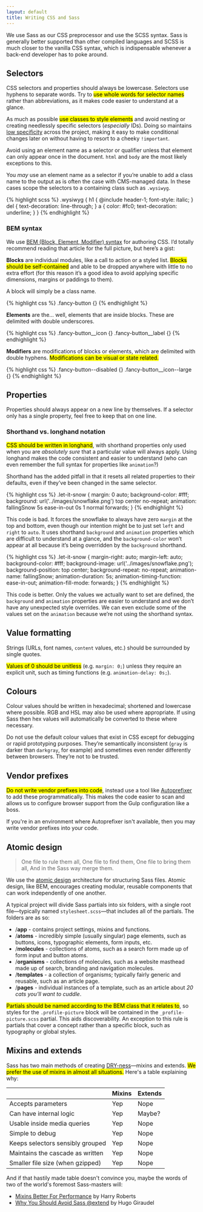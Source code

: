 ```yaml
---
layout: default
title: Writing CSS and Sass
---
```


We use Sass as our CSS preprocessor and use the SCSS syntax. Sass is generally better supported than other compiled languages and SCSS is much closer to the vanilla CSS syntax, which is indispensable whenever a back-end developer has to poke around. 

## Selectors

CSS selectors and properties should always be lowercase. Selectors use hyphens to separate words. Try to <mark>use whole words for selector names</mark> rather than abbreviations, as it makes code easier to understand at a glance.

As much as possible <mark>use classes to style elements</mark> and avoid nesting or creating needlessly specific selectors (*especially* IDs). Doing so maintains [low specificity](https://stuffandnonsense.co.uk/archives/images/specificitywars-05v2.jpg) across the project, making it easy to make conditional changes later on without having to resort to a cheeky `!important`. 

Avoid using an element name as a selector or qualifier unless that element can only appear once in the document. `html` and `body` are the most likely exceptions to this. 

You *may* use an element name as a selector if you’re unable to add a class name to the output as is often the case with CMS-managed data. In these cases scope the selectors to a containing class such as `.wysiwyg`.

{% highlight scss %}
.wysiwyg {
    h1 {
        @include header-1;
        font-style: italic;
    }
    del { text-decoration: line-through; }
    a {
        color: #fc0;
        text-decoration: underline;
    }
}
{% endhighlight %}

### BEM syntax

We use [BEM (Block, Element, Modifier) syntax](http://csswizardry.com/2013/01/mindbemding-getting-your-head-round-bem-syntax/) for authoring CSS. I’d totally recommend reading that article for the full picture, but here’s a gist:

**Blocks** are individual modules, like a call to action or a styled list. <mark>Blocks should be self-contained</mark> and able to be dropped anywhere with little to no extra effort (for this reason it’s a good idea to avoid applying specific dimensions, margins or paddings to them). 

A block will simply be a class name. 

{% highlight css %}
.fancy-button {}
{% endhighlight %}

**Elements** are the… well, elements that are inside blocks. These are delimited with double underscores. 

{% highlight css %}
.fancy-button__icon {}
.fancy-button__label {}
{% endhighlight %}

**Modifiers** are modifications of blocks or elements, which are delimited with double hyphens. <mark>Modifications can be visual or state related.</mark>

{% highlight css %}
.fancy-button--disabled {}
.fancy-button__icon--large {}
{% endhighlight %}

## Properties
Properties should always appear on a new line by themselves. If a selector only has a single property, feel free to keep that on one line.

### Shorthand vs. longhand notation
&zwnj;<mark>CSS should be written in longhand</mark>, with shorthand properties only used when you are *absolutely sure* that a particular value will always apply. Using longhand makes the code consistent and easier to understand (who can even remember the full syntax for properties like `animation`?) 

Shorthand has the added pitfall in that it resets all related properties to their defaults, even if they’ve been changed in the same selector. 

{% highlight css %}
.let-it-snow {
    margin: 0 auto;
    background-color: #fff;
    background: url('../images/snowflake.png') top center no-repeat;
    animation: fallingSnow 5s ease-in-out 0s 1 normal forwards;
}
{% endhighlight %}

This code is bad. It forces the snowflake to always have zero `margin` at the top and bottom, even though our intention might be to just set `left` and `right` to `auto`. It uses shorthand `background` and `animation` properties which are difficult to understand at a glance, and the `background-color` won’t appear at all because it’s being overridden by the `background` shorthand. 

{% highlight css %}
.let-it-snow {
    margin-right: auto;
    margin-left: auto;
    background-color: #fff;
    background-image: url('../images/snowflake.png');
    background-position: top center;
    background-repeat: no-repeat;
    animation-name: fallingSnow;
    animation-duration: 5s;
    animation-timing-function: ease-in-out;
    animation-fill-mode: forwards;
}
{% endhighlight %}

This code is better. Only the values we actually want to set are defined, the `background` and `animation` properties are easier to understand and we don’t have any unexpected style overrides. We can even exclude some of the values set on the `animation` because we’re not using the shorthand syntax.

## Value formatting
Strings (URLs, font names, `content` values, etc.) should be surrounded by single quotes. 

&zwnj;<mark>Values of 0 should be unitless</mark> (e.g. `margin: 0;`) unless they require an explicit unit, such as timing functions (e.g. `animation-delay: 0s;`).

## Colours
Colour values should be written in hexadecimal; shortened and lowercase where possible. RGB and HSL may also be used where appropriate. If using Sass then hex values will automatically be converted to these where necessary. 

Do not use the default colour values that exist in CSS except for debugging or rapid prototyping purposes. They’re semantically inconsistent (`gray` is darker than `darkgray`, for example) and sometimes even render differently between browsers. They’re not to be trusted.

## Vendor prefixes
&zwnj;<mark>Do not write vendor prefixes into code</mark>, instead use a tool like [Autoprefixer](https://github.com/postcss/autoprefixer) to add these programmatically. This makes the code easier to scan and allows us to configure browser support from the Gulp configuration like a boss. 

If you're in an environment where Autoprefixer isn't available, then you may write vendor prefixes into your code.

## Atomic design
> One file to rule them all, One file to find them, One file to bring them all, And in the Sass way merge them.

We use the [atomic design](http://bradfrost.com/blog/post/atomic-web-design/) architecture for structuring Sass files. Atomic design, like BEM, encourages creating modular, reusable components that can work independently of one another. 

A typical project will divide Sass partials into six folders, with a single root file—typically named `stylesheet.scss`—that includes all of the partials. The folders are as so:

* /**app** - contains project settings, mixins and functions.
* /**atoms** - incredibly simple (usually singular) page elements,   such as buttons, icons, typographic elements, form inputs, etc.
* /**molecules** - collections of atoms, such as a search form made up of form input and button atoms.
* /**organisms** - collections of molecules, such as a website masthead made up of search, branding and navigation molecules. 
* /**templates** - a collection of organisms; typically fairly generic and reusable, such as an article page. 
* /**pages** - individual instances of a template, such as an article about *20 cats you’ll want to cuddle*. 

&zwnj;<mark>Partials should be named according to the BEM class that it relates to</mark>, so styles for the `.profile-picture` block will be contained in the `_profile-picture.scss` partial. This aids discoverability. An exception to this rule is partials that cover a concept rather than a specific block, such as typography or global styles.

## Mixins and extends
Sass has two main methods of creating [DRY-ness](https://en.wikipedia.org/wiki/Don't_repeat_yourself)—mixins and extends. <mark>We prefer the use of mixins in almost all situations.</mark> Here's a table explaining why:

|  |Mixins |Extends |
|:-|:------|:-------|
|Accepts parameters|Yep|Nope|
|Can have internal logic|Yep|Maybe?|
|Usable inside media queries|Yep|Nope|
|Simple to debug|Yep|Nope|
|Keeps selectors sensibly grouped|Yep|Nope|
|Maintains the cascade as written|Yep|Nope|
|Smaller file size (when gzipped)|Yep|Nope|

And if that hastily made table doesn't convince you, maybe the words of two of the world's foremost Sass-masters will:

* [Mixins Better For Performance](http://csswizardry.com/2016/02/mixins-better-for-performance/) by Harry Roberts
* [Why You Should Avoid Sass @extend](https://www.sitepoint.com/avoid-sass-extend/) by Hugo Giraudel